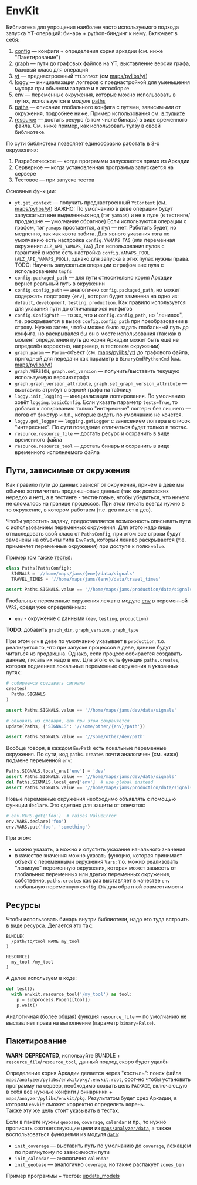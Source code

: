 # EnvKit

Библиотека для упрощения наиболее часто используемого подхода запуска YT-операций: бинарь + python-биндинг к нему. Включает в себя:
1. [config](config.py) — конфиги + определения корня аркадии (см. ниже "Пакетирование")
2. [graph](graph.py) — пути до графовых файлов на YT, выставление версии графа, базовый класс для операций
3. [yt](yt.py) — преднастроенный `YtContext` (см [maps/pylibs/yt](/arc/trunk/arcadia/maps/pylibs/yt))
4. [loggy](loggy.py) — инициализация логгеров с преднастройкой для уменьшения мусора при обычном запуске и в автосборке
5. [env](env.py) — переменные окружения, которые можно использовать в путях, используется в модуле [paths](paths.py)
6. [paths](paths.py) — описание глобального конфига с путями, зависимыми от окружения, подробнее ниже. Пример использования см. [в тулките](/arc/trunk/arcadia/maps/analyzer/toolkit/lib/paths.py)
7. [resource](resource.py) — достать ресурс (в том числе бинарь) в виде временного файла. См. ниже пример, как использовать тулзу в своей библиотеке.

По сути библиотека позволяет единообразно работать в 3-х окружениях:
1. Разработческое — когда программы запускаются прямо из Аркадии
2. Серверное — когда установленная программа запускается на сервере
3. Тестовое — при запуске тестов

Основные функции:
  * `yt.get_context` — получить преднастроенный `YtContext` (см. [maps/pylibs/yt](/arc/trunk/arcadia/maps/pylibs/yt))
      ВАЖНО: По умолчанию в деве операции будут запускаться вне выделенных нод (тэг `yamaps`) и не в пуле (в тестинге/продакшне — умолчание обратное)
      Если используются операции с графом, тэг `yamaps` проставится, а пул — нет. Работать будет, но медленно, так как квота забита.
      Для явного указания тэга по умолчанию есть настройка `config.YAMAPS_TAG` (или переменная окружения `ALZ_API_YAMAPS_TAG`)
      Для использования пулов с гарантией в квоте есть настройка `config.YAMAPS_POOL` (`ALZ_API_YAMAPS_POOL`), однако для запуска в этих пулах нужны права.
      TODO: Научить запускаться операции с графом вне пула с использованием `tmpfs`
  * `config.packaged_path` — для пути относительно корня Аркадии вернёт реальный путь в окружении
  * `config.config_path` — аналогично `config.packaged_path`, но может содержать подстроку `{env}`, которая будет заменена на одно из: `default`, `development`, `testing`, `production`. Как правило используется для указания пути до отличающихся конфигов
  * `config.ConfigPath` — то же, что и `config.config_path`, но "ленивое", т.е. раскрывается в вызов `config.config_path` при преобразовании в строку. Нужно затем, чтобы можно было задать глобальный путь до конфига, но раскрывался бы он в месте использования (так как в момент определения путь до корня Аркадии может быть ещё не определён корректно, например, в тестовом окружении)
  * `graph.param` — `Param`-объект (см. [maps/pylibs/yt](/arc/trunk/arcadia/maps/pylibs/yt)) до графового файла, пригодный для передачи как параметр в `BinaryCmd`/`PythonCmd` (см. [maps/pylibs/yt](/arc/trunk/arcadia/maps/pylibs/yt))
  * `graph.VERSION`, `graph.set_version` — получить/выставить текущую используемую версию графа
  * `graph.graph_version_attribute`, `graph.set_graph_version_attribute` — выставить атрибут с версий графа на таблицу
  * `loggy.init_logging` — инициализация логгирования. По умолчанию зовёт `logging.basicConfig`. Если указать параметр `tests=True`, то добавит к логированию только "интересные" логгеры без лишнего — логов от фикстур и т.п., которые видеть по умолчанию не хочется.
  * `loggy.get_logger` — `logging.getLogger` с занесением логгера в список "интересных". По сути поведение отличаться будет только в тестах.
  * `resource.resource_file` — достать ресурс и сохранить в виде временного файла
  * `resource.resource_tool` — достать бинарь и сохранить в виде временного исполняемого файла

## Пути, зависимые от окружения

Как правило пути до данных зависят от окружения, причём в деве мы обычно хотим читать продакшновые данные (так как девовских нередко и нет), а в тестинге - тестинговые, чтобы убедиться, что ничего не сломалось на границе процессов. При этом писать всегда нужно в то окружение, в котором работаем (т.е. дев пишет в дев).<br>

Чтобы упростить задачу, предоставляется возможность описывать пути с использованием переменных окружения. Для этого надо лишь отнаследовать свой класс от `PathsConfig`, при этом все строки будут заменены на объекты типа `EnvPath`, который лениво раскрывается (т.е. применяет переменные окружения) при доступе к полю `value`.

Пример (см также [тесты](tests/test.py)):
```python
class Paths(PathsConfig):
  SIGNALS = '//home/maps/jams/{env}/data/signals'
  TRAVEL_TIMES = '//home/maps/jams/{env}/data/travel_times'

assert Paths.SIGNALS.value == '//home/maps/jams/production/data/signals'
```

Глобальные переменные окружения лежат в модуле [env](env.py) в переменной `VARS`, среди уже определённых:
* `env` - окружение с данными (`dev`, `testing`, `production`)

**TODO**: добавить `graph_dir`, `graph_version`, `graph_type`

При этом `env` в деве по умолчанию указывает в `production`, т.о. реализуется то, что при запуске процессов в деве, данные будут читаться из продакшна. Однако, если процесс собирается создавать данные, писать их надо в `env`. Для этого есть функция `paths.creates`, которая подменяет локальные переменные окружения в указанных путях:

```python
# собираемся создавать сигналы
creates(
  Paths.SIGNALS
)

assert Paths.SIGNALS.value == '//home/maps/jams/dev/data/signals'

# обновить из словаря, env при этом сохраняется
update(Paths, {'SIGNALS': '//some/other/{env}/path'})

assert Paths.SIGNALS.value == '//some/other/dev/path'
```

Вообще говоря, в каждом `EnvPath` есть локальные переменные окружения. По сути, код `paths.creates` почти аналогичен (см. ниже) подмене переменной `env`:

```python
Paths.SIGNALS.local_env['env'] = 'dev'
assert Paths.SIGNALS.value == '//home/maps/jams/dev/data/signals'
del Paths.SIGNALS.local_env['env']  # use global instead
assert Paths.SIGNALS.value == '//home/maps/jams/production/data/signals'
```

Новые переменные окружения необходимо объявлять с помощью функции `declare`. Это сделано для защиты от опечаток:

```python
# env.VARS.get('foo')  # raises ValueError
env.VARS.declare('foo')
env.VARS.put('foo', 'something')
```

При этом:
- можно указать, а можно и опустить указание начального значения
- в качестве значения можно указать функцию, которая принимает объект с переменными окружения `Vars`; т.о. можно реализовать "ленивую" переменную окружения, которая может зависеть от глобальных переменных или других переменных окружения, собственно, `paths.creates` как раз выставляет в качестве `env` глобальную переменную `config.ENV` для обратной совместимости

## Ресурсы

Чтобы использовать бинарь внутри библиотеки, надо его туда встроить в виде ресурса. Делается это так:
```make
BUNDLE(
  /path/to/tool NAME my_tool
)

RESOURCE(
  my_tool /my_tool
)
```

А далее используем в коде:
```python
def test():
  with envkit.resource_tool('/my_tool') as tool:
    p = subprocess.Popen([tool])
    p.wait()
```

Аналогичная (более общая) функция `resource_file` — по умолчанию не выставляет права на выполнение (параметр `binary=False`).

## Пакетирование

**WARN: DEPRECATED**, используйте BUNDLE + `resource_file`/`resource_tool`, данный подход скоро будет удалён

Определение корня Аркадии делается через "костыль": поиск файла `maps/analyzer/pylibs/envkit/pkg/.envkit.root`, соот-но чтобы установить программу на сервер, необходимо создать цель `PACKAGE`, включающую в себя все нужные конфиги / бинарники + `maps/anayzer/pylibs/envkit/pkg`. Результатом будет срез Аркадии, в котором `envkit` сможет корректно определить корень.<br>
Также эту же цель стоит указывать в тестах.

Если в пакете нужны `geobase`, `coverage`, `calendar` и пр., то нужно прописать соответствующие цели из [`maps/analyzer/data`](/arc/trunk/arcadia/maps/analyzer/data), а также воспользоваться функциями из модуля [`data`](data.py):
 * `init_coverage` — выставить путь по умолчанию до `coverage`, лежащем по притянутому по зависимости пути
 * `init_calendar` — аналогично `calendar`
 * `init_geobase` — аналогично `coverage`, но также распакует `zones_bin`

Пример программы + тестов: [update_models](/arc/trunk/arcadia/maps/analyzer/update_models)
